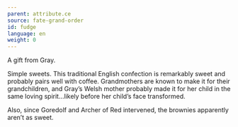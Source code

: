 ```yaml
---
parent: attribute.ce
source: fate-grand-order
id: fudge
language: en
weight: 0
---
```


A gift from Gray.

Simple sweets.
This traditional English confection is remarkably sweet and probably pairs well with coffee. Grandmothers are known to make it for their grandchildren, and Gray’s Welsh mother probably made it for her child in the same loving spirit…likely before her child’s face transformed.

Also, since Goredolf and Archer of Red intervened, the brownies apparently aren’t as sweet.
